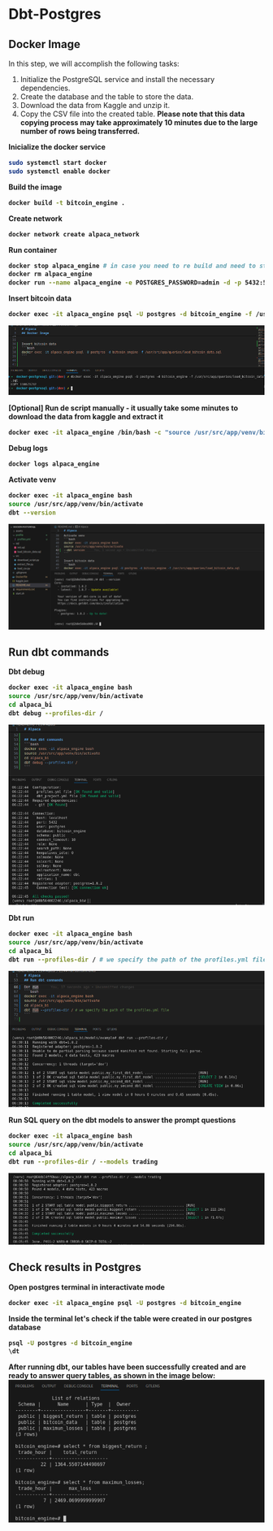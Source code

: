 # Dbt-Postgres

## Docker Image
In this step, we will accomplish the following tasks:

1. Initialize the PostgreSQL service and install the necessary dependencies.
2. Create the database and the table to store the data.
3. Download the data from Kaggle and unzip it.
4. Copy the CSV file into the created table. <strong>Please note that this data copying process may take approximately 10 minutes due to the large number of rows being transferred. <strong>



Inicialize the docker service
```bash
sudo systemctl start docker
sudo systemctl enable docker
```

Build the image
```bash
docker build -t bitcoin_engine .
```

Create network
```bash
docker network create alpaca_network
```

Run container
```bash
docker stop alpaca_engine # in case you need to re build and need to stop the previous container
docker rm alpaca_engine 
docker run --name alpaca_engine -e POSTGRES_PASSWORD=admin -d -p 5432:5432 bitcoin_engine
```

Insert bitcoin data
```bash
docker exec -it alpaca_engine psql -U postgres -d bitcoin_engine -f /usr/src/app/queries/load_bitcoin_data.sql
```

![DBT Version](assets/copy_csv_to_bitcoin_table.png)


[Optional] Run de script manually - it usually take some minutes to download the data from kaggle and extract it
```bash
docker exec -it alpaca_engine /bin/bash -c "source /usr/src/app/venv/bin/activate && python3 /usr/src/app/scripts/extract_file.py"
```

Debug logs
```bash
docker logs alpaca_engine
```

Activate venv
```bash
docker exec -it alpaca_engine bash
source /usr/src/app/venv/bin/activate
dbt --version
```

![DBT Version](assets/dbt_version.png)



## Run dbt commands

Dbt debug
```bash
docker exec -it alpaca_engine bash
source /usr/src/app/venv/bin/activate
cd alpaca_bi
dbt debug --profiles-dir /
```

![DBT Version](assets/dbt_debug.png)


Dbt run
```bash
docker exec -it alpaca_engine bash
source /usr/src/app/venv/bin/activate
cd alpaca_bi
dbt run --profiles-dir / # we specify the path of the profiles.yml file 
```
![DBT Version](assets/dbt_run_example.png)


Run SQL query on the dbt models to answer the prompt questions
```bash
docker exec -it alpaca_engine bash
source /usr/src/app/venv/bin/activate
cd alpaca_bi
dbt run --profiles-dir / --models trading
```
![DBT Version](assets/dbt_run_models.png)


## Check results in Postgres

Open postgres terminal in interactivate mode
```bash
docker exec -it alpaca_engine psql -U postgres -d bitcoin_engine
```

Inside the terminal let's check if the table were created in our postgres database
```bash
psql -U postgres -d bitcoin_engine
\dt
```

After running dbt, our tables have been successfully created and are ready to answer query tables, as shown in the image below:
![DBT Version](assets/business_questions.png)
